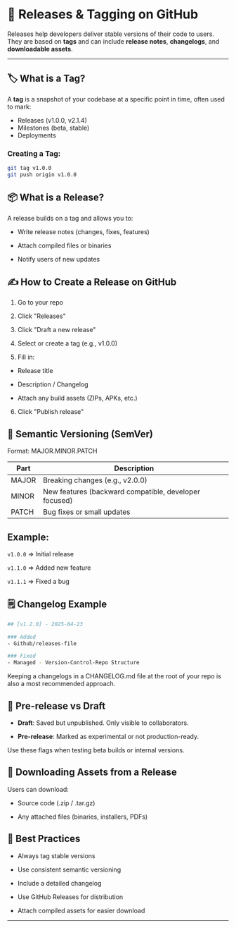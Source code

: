 # 🚀 Releases & Tagging on GitHub

Releases help developers deliver stable versions of their code to users. They are based on **tags** and can include **release notes**, **changelogs**, and **downloadable assets**.

---

## 🏷️ What is a Tag?

A **tag** is a snapshot of your codebase at a specific point in time, often used to mark:
- Releases (v1.0.0, v2.1.4)
- Milestones (beta, stable)
- Deployments

### Creating a Tag:

```bash
git tag v1.0.0
git push origin v1.0.0
```

## 📦 What is a Release?
A release builds on a tag and allows you to:

- Write release notes (changes, fixes, features)

- Attach compiled files or binaries

- Notify users of new updates

## ✍️ How to Create a Release on GitHub
1. Go to your repo

2. Click "Releases"

3. Click "Draft a new release"

4. Select or create a tag (e.g., v1.0.0)

5. Fill in:

- Release title

- Description / Changelog

 - Attach any build assets (ZIPs, APKs, etc.)

6. Click "Publish release"

## 🔢 Semantic Versioning (SemVer)
Format: MAJOR.MINOR.PATCH

|Part|	Description|
|----|------------|
|MAJOR|	Breaking changes (e.g., v2.0.0)|
|MINOR|	New features (backward compatible, developer focused)|
|PATCH|	Bug fixes or small updates|

## Example:

`v1.0.0` => Initial release

`v1.1.0` => Added new feature

`v1.1.1` => Fixed a bug

## 🗒️ Changelog Example
```bash
## [v1.2.0] - 2025-04-23

### Added
- Github/releases-file

### Fixed
- Managed - Version-Control-Repo Structure
```
Keeping a changelogs in a CHANGELOG.md file at the root of your repo is also a most recommended approach.

## 🧪 Pre-release vs Draft
- **Draft**: Saved but unpublished. Only visible to collaborators.

- **Pre-release**: Marked as experimental or not production-ready.

Use these flags when testing beta builds or internal versions.

## 🧲 Downloading Assets from a Release
Users can download:

- Source code (.zip / .tar.gz)

- Any attached files (binaries, installers, PDFs)

## 🧠 Best Practices
- Always tag stable versions

- Use consistent semantic versioning

- Include a detailed changelog

- Use GitHub Releases for distribution

- Attach compiled assets for easier download

---